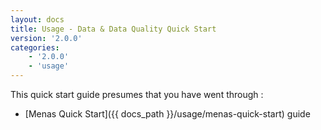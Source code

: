 ```yaml
---
layout: docs
title: Usage - Data & Data Quality Quick Start
version: '2.0.0'
categories:
    - '2.0.0'
    - 'usage'
---
```


This quick start guide presumes that you have went through :

- [Menas Quick Start]({{ docs_path }}/usage/menas-quick-start) guide
